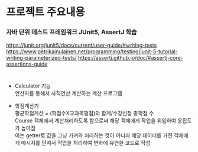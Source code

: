 # 프로젝트 주요내용
### 자바 단위 데스트 프레임워크 JUnit5, AssertJ 학습
https://junit.org/junit5/docs/current/user-guide/#writing-tests
https://www.petrikainulainen.net/programming/testing/junit-5-tutorial-writing-parameterized-tests/
https://assertj.github.io/doc/#assertj-core-assertions-guide

# 
* Calculator 기능
</br>연산자를 통해서 사칙연산 계산하는 계산 프로그램

* 학점계산기
</br>평균학점계산 = (학점수X교과목평점)의 합계/수강신청 총학점 수
</br>Course 객체에서 계산처리하도록 함으로써 해당 객체에게 작업을 위임하여 응집도가 높아짐
</br>이는 getter로 값을 그냥 가져와 처리하는 것이 아니라 해당 데이터를 가진 객체에게 메시지를 던져서 작업을 처리하여 변화에 유연한 코드로 작성
